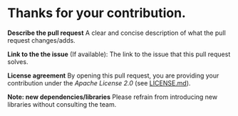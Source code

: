 # Thanks for your contribution.

**Describe the pull request**
A clear and concise description of what the pull request changes/adds.

**Link to the the issue**
(If available): The link to the issue that this pull request solves.

**License agreement**
By opening this pull request, you are providing your contribution under the _Apache License 2.0_ (see [LICENSE.md](LICENSE.md)).

**Note: new dependencies/libraries**
Please refrain from introducing new libraries without consulting the team.
